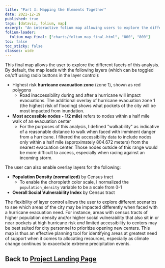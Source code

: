```yaml
---
title: "Part 3: Mapping the Elements Together"
date: 2021-12-19
published: true
tags: [dataviz, folium, map]
excerpt: "An interactive folium map allowing users to explore the different elements of this analysis and inform resource allocation decisions."
folium-loader:
  folium_map_final: ["charts/folium_map_final.html", "800", "800"]
toc: false
toc_sticky: false
classes: wide
---
```

This final map allows the user to explore the different facets of this analysis. By default, the map loads with the following layers (which can be toggled on/off using radio buttons in the layer control):
* Highest risk **hurricane evacuation zone** (zone 1), shown as red polygons
  - Road inaccessibility during and after a hurricane will impact evacuations. The additional overlay of hurricane evacuation zone 1 (the highest risk of flooding) shows what pockets of the city will be most impacted from inundation. 
* **Most accessible nodes - 1/2 mile)** refers to nodes within a half mile walk of an evacuation center
  - For the purposes of this analysis, I defined "walkability" as indicative of a reasonable distance to walk when faced with imminent danger from a hurricane. I filtered the accessibility data to include nodes only within a half mile (approximately 804.672 meters) from the nearest evacuation center. Those nodes outside of this range would be more difficult to access, especially when racing against an incoming storm.

The user can also enable overlay layers for the following:
* **Population Density (normalized)** by Census tract
  - To enable the choropleth color scale, I normalized the `population_density` variable to be a scale from 0-1
* **Overall Social Vulnerability Index** by Census tract

<div id="folium_map_final"></div>

The flexibility of layer control allows the user to explore different scenarios to see which areas of the city may be impacted differently when faced with a hurricane evacuation need. For instance, areas with census tracts of higher population density and/or higher social vulnerability that also sit in or near pockets at high hurricane risk *and* limited accessibility to centers may be best suited for city personnel to prioritize opening new centers. This map is thus an effective planning tool for identifying areas at greatest need of support when it comes to allocating resources, especially as climate change continues to exacerbate extreme precipitation events.

## Back to [Project Landing Page](https://jennaepstein.github.io/MUSA550-finalproject/)

